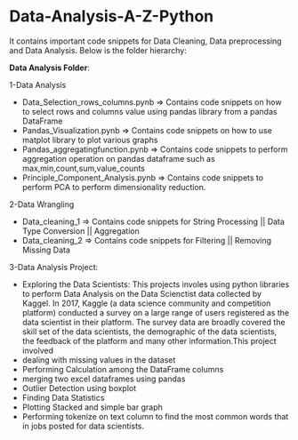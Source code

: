 # Data-Analysis-A-Z-Python
It contains important code snippets for Data Cleaning, Data preprocessing and Data Analysis. Below is the folder hierarchy:

**Data Analysis Folder**:

1-Data Analysis
- Data_Selection_rows_columns.pynb => Contains code snippets on how to select rows and columns value using pandas library from a pandas DataFrame
- Pandas_Visualization.pynb => Contains code snippets on how to use matplot library to plot various graphs
- Pandas_aggregatingfunction.pynb => Contains code snippets to perform aggregation operation on pandas dataframe such as max,min,count,sum,value_counts
- Principle_Component_Analysis.pynb => Contains code snippets to perform PCA to perform dimensionality reduction.

2-Data Wrangling
- Data_cleaning_1 => Contains code snippets for String Processing || Data Type Conversion || Aggregation
- Data_cleaning_2 => Contains code snippets for Filtering || Removing Missing Data

3-Data Analysis Project:
- Exploring the Data Scientists: This projects involes using python libraries to perform Data Analysis on the Data Scienctist data collected by Kaggel. In 2017, Kaggle (a data science community and competition platform) conducted a survey on a large range of users registered as the data scientist in their platform. The survey data are broadly covered the skill set of the data scientists, the demographic of the data scientists, the feedback of the platform and many other information.This project involved
- dealing with missing values in the dataset
- Performing Calculation among the DataFrame columns
- merging two excel dataframes using pandas
- Outlier Detection using boxplot
- Finding Data Statistics
- Plotting Stacked and simple bar graph 
- Performing tokenize on text column to find the most common words that in jobs posted for data scientists.  
